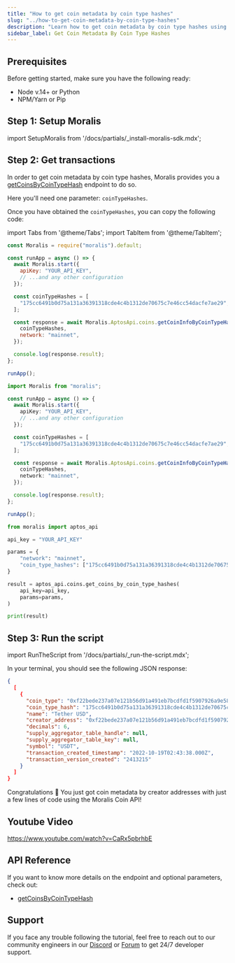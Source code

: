 ```yaml
---
title: "How to get coin metadata by coin type hashes"
slug: "../how-to-get-coin-metadata-by-coin-type-hashes"
description: "Learn how to get coin metadata by coin type hashes using Moralis Coin API."
sidebar_label: Get Coin Metadata By Coin Type Hashes
---
```


## Prerequisites

Before getting started, make sure you have the following ready:

- Node v.14+ or Python
- NPM/Yarn or Pip

## Step 1: Setup Moralis

import SetupMoralis from '/docs/partials/\_install-moralis-sdk.mdx';

<SetupMoralis node="moralis" python="moralis" />

## Step 2: Get transactions

In order to get coin metadata by coin type hashes, Moralis provides you a [getCoinsByCoinTypeHash](/web3-data-api/aptos/reference/get-coin-info-by-coin-type-hashes) endpoint to do so.

Here you'll need one parameter: `coinTypeHashes`.

Once you have obtained the `coinTypeHashes`, you can copy the following code:

import Tabs from '@theme/Tabs';
import TabItem from '@theme/TabItem';

<Tabs groupId="programming-language">
  <TabItem value="javascript" label="index.js (JavaScript)" default>

```javascript index.js
const Moralis = require("moralis").default;

const runApp = async () => {
  await Moralis.start({
    apiKey: "YOUR_API_KEY",
    // ...and any other configuration
  });

  const coinTypeHashes = [
    "175cc6491b0d75a131a36391318cde4c4b1312de70675c7e46cc54dacfe7ae29",
  ];

  const response = await Moralis.AptosApi.coins.getCoinInfoByCoinTypeHashes({
    coinTypeHashes,
    network: "mainnet",
  });

  console.log(response.result);
};

runApp();
```

</TabItem>
<TabItem value="typescript" label="index.ts (TypeScript)">

```typescript index.ts
import Moralis from "moralis";

const runApp = async () => {
  await Moralis.start({
    apiKey: "YOUR_API_KEY",
    // ...and any other configuration
  });

  const coinTypeHashes = [
    "175cc6491b0d75a131a36391318cde4c4b1312de70675c7e46cc54dacfe7ae29",
  ];

  const response = await Moralis.AptosApi.coins.getCoinInfoByCoinTypeHashes({
    coinTypeHashes,
    network: "mainnet",
  });

  console.log(response.result);
};

runApp();
```

</TabItem>
<TabItem value="python" label="index.py (Python)">

```python index.py
from moralis import aptos_api

api_key = "YOUR_API_KEY"

params = {
    "network": "mainnet",
    "coin_type_hashes": ["175cc6491b0d75a131a36391318cde4c4b1312de70675c7e46cc54dacfe7ae29"]
}

result = aptos_api.coins.get_coins_by_coin_type_hashes(
    api_key=api_key,
    params=params,
)

print(result)
```

</TabItem>
</Tabs>

## Step 3: Run the script

import RunTheScript from '/docs/partials/\_run-the-script.mdx';

<RunTheScript />

In your terminal, you should see the following JSON response:

```json
{
  [
    {
      "coin_type": "0xf22bede237a07e121b56d91a491eb7bcdfd1f5907926a9e58338f964a01b17fa::asset::USDT",
      "coin_type_hash": "175cc6491b0d75a131a36391318cde4c4b1312de70675c7e46cc54dacfe7ae29",
      "name": "Tether USD",
      "creator_address": "0xf22bede237a07e121b56d91a491eb7bcdfd1f5907926a9e58338f964a01b17fa",
      "decimals": 6,
      "supply_aggregator_table_handle": null,
      "supply_aggregator_table_key": null,
      "symbol": "USDT",
      "transaction_created_timestamp": "2022-10-19T02:43:38.000Z",
      "transaction_version_created": "2413215"
    }
  ]
}
```

Congratulations 🥳 You just got coin metadata by creator addresses with just a few lines of code using the Moralis Coin API!

## Youtube Video

https://www.youtube.com/watch?v=CaRx5pbrhbE

## API Reference

If you want to know more details on the endpoint and optional parameters, check out:

- [getCoinsByCoinTypeHash](/web3-data-api/aptos/reference/get-coin-info-by-coin-type-hashes)

## Support

If you face any trouble following the tutorial, feel free to reach out to our community engineers in our [Discord](https://moralis.io/discord) or [Forum](https://forum.moralis.io) to get 24/7 developer support.
